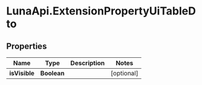 # LunaApi.ExtensionPropertyUiTableDto

## Properties

Name | Type | Description | Notes
------------ | ------------- | ------------- | -------------
**isVisible** | **Boolean** |  | [optional] 


